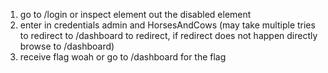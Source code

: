 1) go to /login or inspect element out the disabled element
2) enter in credentials admin and HorsesAndCows (may take multiple tries to redirect to /dashboard to redirect, if redirect does not happen directly browse to /dashboard)
3) receive flag woah or go to /dashboard for the flag
